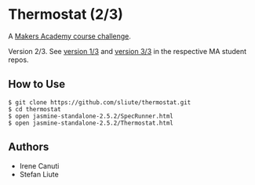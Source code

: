 # Thermostat (2/3)

A [Makers Academy course challenge](https://github.com/makersacademy).

Version 2/3. See [version 1/3](https://github.com/varvarra/Thermostat-VS) and [version 3/3](https://github.com/schlattk/thermostat) in the respective MA student repos.

## How to Use
```
$ git clone https://github.com/sliute/thermostat.git
$ cd thermostat
$ open jasmine-standalone-2.5.2/SpecRunner.html
$ open jasmine-standalone-2.5.2/Thermostat.html
```

## Authors

* Irene Canuti
* Stefan Liute
